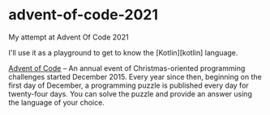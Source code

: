 # advent-of-code-2021

My attempt at Advent Of Code 2021

I'll use it as a playground to get to know the [Kotlin][kotlin] language.

[Advent of Code][aoc] – An annual event of Christmas-oriented programming challenges started December 2015.
Every year since then, beginning on the first day of December, a programming puzzle is published every day for twenty-four days.
You can solve the puzzle and provide an answer using the language of your choice.

[aoc]: https://adventofcode.com
[github]: https://github.com/bubber1101
